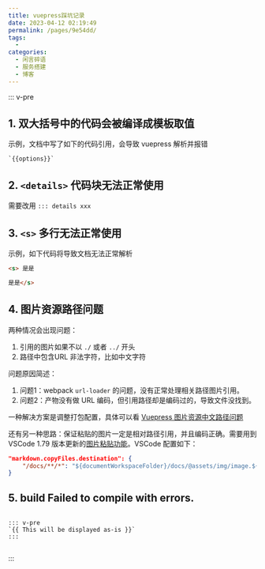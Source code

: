 ```yaml
---
title: vuepress踩坑记录
date: 2023-04-12 02:19:49
permalink: /pages/9e54dd/
tags: 
  - 
categories: 
  - 闲言碎语
  - 服务搭建
  - 博客
---
```


::: v-pre
## 1. 双大括号中的代码会被编译成模板取值

示例，文档中写了如下的代码引用，会导致 vuepress 解析并报错
```
`{{options}}`
```

## 2. `<details>` 代码块无法正常使用

需要改用 `::: details xxx`

## 3. `<s>` 多行无法正常使用

示例，如下代码将导致文档无法正常解析
```html
<s> 是是

是是</s>
```

## 4. 图片资源路径问题

两种情况会出现问题：
1. 引用的图片如果不以 `./` 或者 `../` 开头
2. 路径中包含URL 非法字符，比如中文字符

问题原因简述：
1. 问题1：webpack `url-loader` 的问题，没有正常处理相关路径图片引用。
2. 问题2：产物没有做 URL 编码，但引用路径却是编码过的，导致文件没找到。

一种解决方案是调整打包配置，具体可以看 [Vuepress 图片资源中文路径问题](https://segmentfault.com/a/1190000022275001)

还有另一种思路：保证粘贴的图片一定是相对路径引用，并且编码正确。需要用到 VSCode 1.79 版本更新的[图片粘贴功能](https://juejin.cn/post/7244809769794289721)。VSCode 配置如下：
```json
"markdown.copyFiles.destination": {
    "/docs/**/*": "${documentWorkspaceFolder}/docs/@assets/img/image.${fileName/(.*)\\.(.*)$/$2/}"
}
```


## 5. build Failed to compile with errors.

```

::: v-pre
`{{ This will be displayed as-is }}`
:::


```

:::

